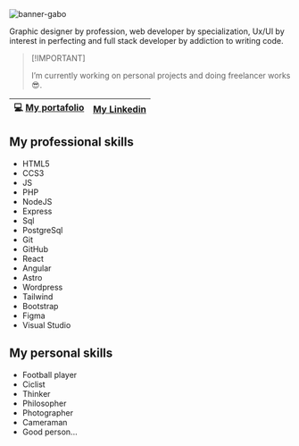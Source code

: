 <picture>
 <source media="(prefers-color-scheme: dark)" srcset="https://github.com/gaboleiva-dsgn/gaboleiva-dsgn/assets/156265166/79f8965e-e756-4df9-a98b-6bd728ad479f">
 <source media="(prefers-color-scheme: light)" srcset="https://github.com/gaboleiva-dsgn/gaboleiva-dsgn/assets/156265166/79f8965e-e756-4df9-a98b-6bd728ad479f">
 <img alt="banner-gabo" src="https://github.com/gaboleiva-dsgn/gaboleiva-dsgn/assets/156265166/79f8965e-e756-4df9-a98b-6bd728ad479f">
</picture>

Graphic designer by profession, web developer by specialization, Ux/UI by interest in perfecting and full stack developer by addiction to writing code.

> \[!IMPORTANT]
>
> I’m currently working on personal projects and doing freelancer works 😎.

| 💻  [My portafolio](https://gaboleiva-dsgn.github.io/portafolio-gabo/) | [My Linkedin](https://www.linkedin.com/in/gaboleiva/) |
|-----|------|

## My professional skills

- HTML5
- CCS3
- JS
- PHP
- NodeJS
- Express
- Sql
- PostgreSql
- Git
- GitHub
- React
- Angular
- Astro
- Wordpress
- Tailwind
- Bootstrap
- Figma
- Visual Studio

## My personal skills

- Football player
- Ciclist
- Thinker
- Philosopher
- Photographer
- Cameraman
- Good person...
<!--
**gaboleiva-dsgn/gaboleiva-dsgn** is a ✨ _special_ ✨ repository because its `README.md` (this file) appears on your GitHub profile.

Here are some ideas to get you started:

- 🔭 I’m currently working on ...
- 🌱 I’m currently learning ...
- 👯 I’m looking to collaborate on ...
- 🤔 I’m looking for help with ...
- 💬 Ask me about ...
- 📫 How to reach me: ...
- 😄 Pronouns: ...
- ⚡ Fun fact: ...
-->
